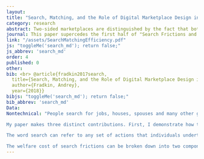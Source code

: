 ```yaml
---
layout:
title: "Search, Matching, and the Role of Digital Marketplace Design in Enabling Trade: Evidence from Airbnb"
category: research
abstract: Two-sided marketplaces are distinguished by the fact that both sides have preferences regarding each others' non-price characteristics. This paper studies how digital platform design affects transaction costs and volume in these markets by analyzing the decisions of guests and hosts to search and match with each other on Airbnb. I show that the two-sided nature of the market is important. Through 2014, rejections of guests by hosts occur for 42% of inquiries regarding booking and these rejections causally decrease the rate at which guests eventually book on the platform by 43% to 70%. Rejections are primarily caused by stale vacancies and the screening of guests by hosts. I use data on search and communication to estimate a model of guest and host choices. I apply this model to study the effects of search engine design and find that, by tracking listing availability, Airbnb reduces rejections by 59%. I then show that incorporating host preferences into rankings can further increase match rates and discuss how Airbnb's subsequent innovations reflect these findings.
journal: This paper supercedes the first half of "Search Frictions and the Design of Online Marketplaces".
link: "/assets/SearchMatchingEfficiency.pdf"
js: "toggleMe('search_md'); return false;"
js_abbrev: 'search_md'
order: 4
published: 0
other: 
bib: <br> @article{fradkin2017search,
  title={Search, Matching, and the Role of Digital Marketplace Design in Enabling Trade&#58; Evidence from Airbnb},
  author={Fradkin, Andrey},
  year={2018}}
bibjs: "toggleMe('search_md'); return false;"
bib_abbrev: 'search_md'
Data: 
Nontechnical: "People search for jobs, houses, spouses and many other goods. Theory tells us that markets where search is important can work very differently than standard competitive marketplaces. However, it has been difficult to test theories of search in practice because search behavior is typically unobserved. I use a novel dataset of over a million search spells in an online marketplace to study search frictions.

My paper makes three distinct contributions. First, I demonstrate how to use detailed data on communication and transactions in marketplaces in order to quantify the welfare cost of search frictions. Second, I apply my methodology to Airbnb, a large and growing online marketplace for accommodations. Lastly, I study how a market designer can create a set of policies to improve market outcomes.

The word search can refer to any set of actions that individuals undertake in order to acquire more information. Some common types of search include asking friends for advice, browsing the internet, submitting applications and talking to potential partners. In this paper I will focus on just one step in the search process: that of sending contacts and talking to potential partners. 

The welfare cost of search frictions can be broken down into two components. The first is that search itself takes up valuable time and effort. The second is that the lack of perfect information about all options creates suboptimal matches in the marketplace. In turn, the degree to which matches are suboptimal depends on how intensively people search, the information already available to searchers, the amount of congestion in the marketplace and the realized quality of potential partners in the market. The cause of suboptimal matches is critical because it determines what policies should be undertaken to improve market outcomes."
---
```


